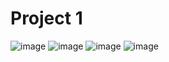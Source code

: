 # Project 1

![image](https://github.com/test-ttasks/Tinkoff_2023/assets/76934492/5c7e544c-a7da-4b08-be11-1641b3aa13c0)
![image](https://github.com/test-ttasks/Tinkoff_2023/assets/76934492/84fa65f3-975b-4c49-89ff-f41ede35c7ab)
![image](https://github.com/test-ttasks/Tinkoff_2023/assets/76934492/6ef0c39e-cfa0-4fd5-a85e-854f530c63d0)
![image](https://github.com/test-ttasks/Tinkoff_2023/assets/76934492/c85fad47-4332-4c87-a000-9d305069e705)
